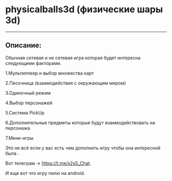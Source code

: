 # physicalballs3d (физические шары 3d)

***
## Описание:
Обычная сетевая и не сетевая игра которая будет интересна следующими факторами.

1.Мультиплеер и выбор множества карт

2.Песочница (взаимодействия с окружающим миром)

3.Одиночный режим

4.Выбор персонажей

5.Система PickUp

6.Дополнительные предметы которые будут взаимодействовать на персонажа

7.Мини-игры


Это не всё если у вас есть чем дополнить игру чтобы она интересной была .

Вот телеграм -> https://t.me/s2s5_Chat.

И еще вот что игру пилю на android.
